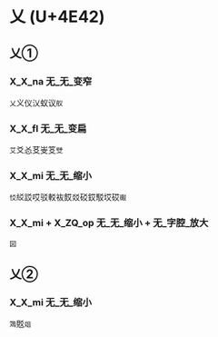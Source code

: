 # 乂 (U+4E42)

## 乂①

### X_X_na 无_无_变窄
`乂`义仪㲼蚁议`舣`

### X_X_fl 无_无_变扁
`艾`爻㣻䒝㞿笅`䢃`

### X_X_mi 无_无_缩小 
`㤊`䋂訤哎驳䡈䘠餀㸚䂚銰駁㘷砹`礟`

### X_X_mi + X_ZQ_op 无_无_缩小 + 无_字腔_放大
`図`

## 乂②

### X_X_mi 无_无_缩小 
`鴱`覐`爼`
